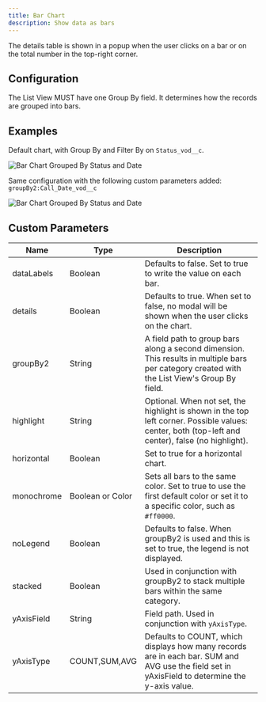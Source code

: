 ```yaml
---
title: Bar Chart
description: Show data as bars
---
```


The details table is shown in a popup when the user clicks on a bar or on the total number in the top-right corner.

## Configuration

The List View MUST have one Group By field. It determines how the records are grouped into bars.

## Examples

Default chart, with Group By and Filter By on `Status_vod__c`.

![Bar Chart Grouped By Status and Date](/static/img/report-bar-chart-groupBy2.png "Bar Chart Grouped By Status and Date")

Same configuration with the following custom parameters added: `groupBy2:Call_Date_vod__c`

![Bar Chart Grouped By Status and Date](/static/img/report-bar-chart-groupBy2.png "Bar Chart Grouped By Status and Date")

## Custom Parameters

| Name | Type | Description |
|------|------|-------------|
| dataLabels | Boolean | Defaults to false. Set to true to write the value on each bar. |
| details | Boolean | Defaults to true. When set to false, no modal will be shown when the user clicks on the chart. |
| groupBy2 | String | A field path to group bars along a second dimension. This results in multiple bars per category created with the List View's Group By field. |
| highlight | String | Optional. When not set, the highlight is shown in the top left corner. Possible values: center, both (top-left and center), false (no highlight). |
| horizontal | Boolean | Set to true for a horizontal chart. |
| monochrome | Boolean or Color | Sets all bars to the same color. Set to true to use the first default color or set it to a specific color, such as `#ff0000`. |
| noLegend | Boolean | Defaults to false. When groupBy2 is used and this is set to true, the legend is not displayed. |
| stacked | Boolean | Used in conjunction with groupBy2 to stack multiple bars within the same category. |
| yAxisField | String | Field path. Used in conjunction with `yAxisType`. |
| yAxisType | COUNT,SUM,AVG | Defaults to COUNT, which displays how many records are in each bar. SUM and AVG use the field set in yAxisField to determine the y-axis value. |